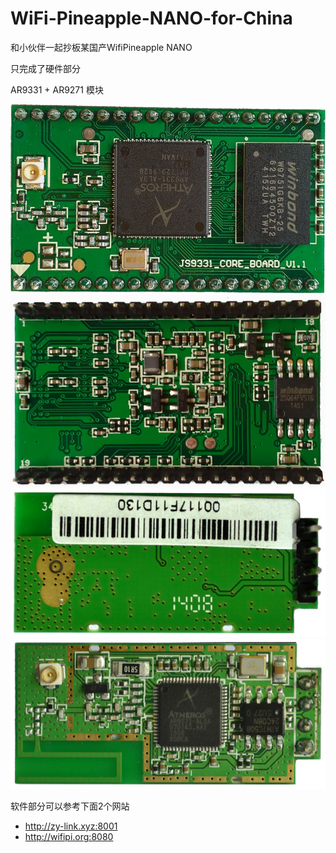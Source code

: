 # WiFi-Pineapple-NANO-for-China
和小伙伴一起抄板某国产WifiPineapple NANO

只完成了硬件部分

AR9331 + AR9271 模块

![AR9331-1](/img/AR9331-1.jpg)
![AR9331-2](/img/AR9331-2.jpg)
![AR9271-1](/img/AR9271-1.jpg)
![AR9271-2](/img/AR9271-2.jpg)

软件部分可以参考下面2个网站
 - http://zy-link.xyz:8001
 - http://wifipi.org:8080
